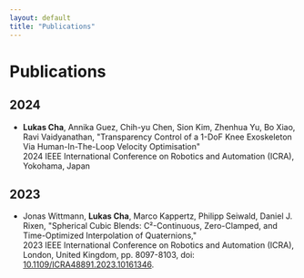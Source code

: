 ```yaml
---
layout: default
title: "Publications"
---
```


# Publications

## 2024

- **Lukas Cha**, Annika Guez, Chih-yu Chen, Sion Kim, Zhenhua Yu, Bo Xiao, Ravi Vaidyanathan, "Transparency Control of a 1-DoF Knee Exoskeleton Via Human-In-The-Loop Velocity Optimisation"  
  2024 IEEE International Conference on Robotics and Automation (ICRA), Yokohama, Japan

## 2023

- Jonas Wittmann, **Lukas Cha**, Marco Kappertz, Philipp Seiwald, Daniel J. Rixen, "Spherical Cubic Blends: C²-Continuous, Zero-Clamped, and Time-Optimized Interpolation of Quaternions,"  
  2023 IEEE International Conference on Robotics and Automation (ICRA), London, United Kingdom, pp. 8097-8103, doi: [10.1109/ICRA48891.2023.10161346](https://doi.org/10.1109/ICRA48891.2023.10161346).
